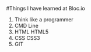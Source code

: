 #Things I have learned at Bloc.io

1. Think like a programmer
2. CMD Line
3. HTML HTML5
4. CSS CSS3
5. GIT
